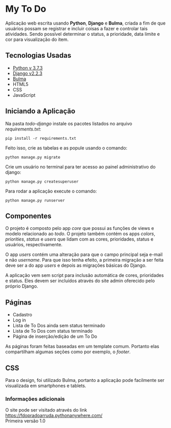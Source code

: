 # My To Do

Aplicação web escrita usando **Python**, **Django** e **Bulma**, criada a fim de que usuários possam se registrar
e incluir coisas a fazer e controlar tais atividades.
Sendo possível determinar o status, a prioridade, data limite e cor para visualização do item.

## Tecnologias Usadas

* [Python v 3.7.3](https://www.python.org/)
* [Django v2.2.3](https://www.djangoproject.com/)
* [Bulma](https://bulma.io/)
* HTML5
* CSS
* JavaScript

## Iniciando a Aplicação

Na pasta *todo-django* instale os pacotes listados no arquivo *requirements.txt*:

`pip install -r requirements.txt`

Feito isso, crie as tabelas e as popule usando o comando:

`python manage.py migrate`

Crie um usuário no terminal para ter acesso ao painel administrativo do django:

`python manage.py createsuperuser`

Para rodar a aplicação execute o comando:

`python manage.py runserver`


## Componentes

O projeto é composto pelo app *core* que possui as funções de views e modelo relacionado ao *todo*. O projeto também 
contém os apps *colors*, *priorities*, *status* e *users* que lidam com as cores, prioridades, status e usuários, 
respectivamente.

O app *users* contém uma alteração para que o campo principal seja e-mail e não *username*. Para que isso tenha efeito,
a primeira migração a ser feita deve ser a do app *users* e depois as migrações básicas do Django.

A aplicação vem sem script para inclusão automática de cores, prioridades e status. Eles devem ser incluídos através do 
site admin oferecido pelo próprio Django.

## Páginas

- Cadastro
- Log in
- Lista de To Dos ainda sem status terminado
- Lista de To Dos com status terminado
- Página de inserção/edição de um To Do

As páginas foram feitas baseadas em um template comum. Portanto elas compartilham algumas seções como por exemplo, o 
*footer*.

## CSS

Para o design, foi utilizado Bulma, portanto a aplicação pode facilmente ser visualizada em smartphones e tablets. 


### Informações adicionais
O site pode ser visitado através do link <https://fdopradoarruda.pythonanywhere.com/>   
Primeira versão 1.0
